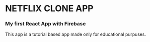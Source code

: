 # NETFLIX CLONE APP

### My first React App with Firebase

This app is a tutorial based app made only for educational purpuses.
